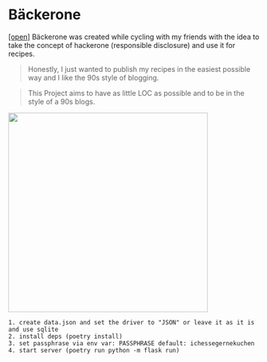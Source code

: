# Bäckerone
<a href="http://rezepte.corgi.pink">[open]</a>
Bäckerone was created while cycling with my friends with the idea to take the concept of hackerone (responsible disclosure) and use it for recipes.

> Honestly, I just wanted to publish my recipes in the easiest possible way and I like the 90s style of blogging. 

> This Project aims to have as little LOC as possible and to be in the style of a 90s blogs.

<img src="https://github.com/Iamjava/baeckerone/assets/70795482/94350533-6114-4e4e-a115-cd53038aab37"  width="400"/>


```
1. create data.json and set the driver to "JSON" or leave it as it is and use sqlite
2. install deps (poetry install)
3. set passphrase via env var: PASSPHRASE default: ichessegernekuchen
4. start server (poetry run python -m flask run)
```



